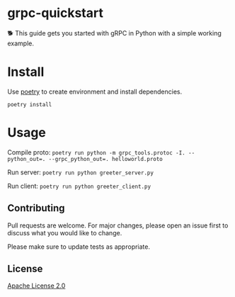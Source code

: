 # grpc-quickstart
🐕 This guide gets you started with gRPC in Python with a simple working example.

# Install

Use [poetry](https://python-poetry.org/) to create environment and install dependencies.

`poetry install`

# Usage

Compile proto: `poetry run python -m grpc_tools.protoc -I. --python_out=. --grpc_python_out=. helloworld.proto`

Run server: `poetry run python greeter_server.py`

Run client: `poetry run python greeter_client.py`

## Contributing
Pull requests are welcome. For major changes, please open an issue first to discuss what you would like to change.

Please make sure to update tests as appropriate.

## License
[Apache License 2.0](https://choosealicense.com/licenses/apache-2.0/)
